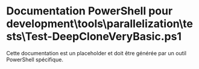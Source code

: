 # Documentation PowerShell pour development\tools\parallelization\tests\Test-DeepCloneVeryBasic.ps1

Cette documentation est un placeholder et doit être générée par un outil PowerShell spécifique.
